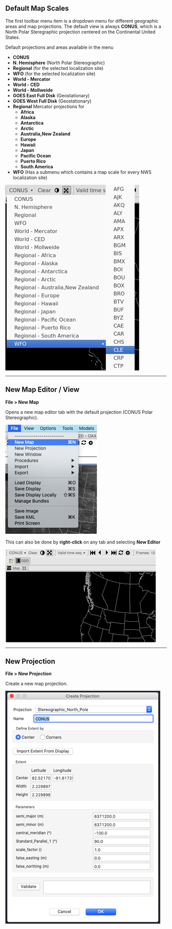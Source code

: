 
## Default Map Scales

The first toolbar menu item is a dropdown menu for different geographic areas and map projections.  The default view is always **CONUS**, which is a North Polar Steregraphic projection centered on the Continental United States.

Default projections and areas available in the menu

   * **CONUS**
   * **N. Hemisphere** (North Polar Stereographic)
   * **Regional** (for the selected localization site)
   * **WFO** (for the selected localization site)
   * **World - Mercator**
   * **World - CED**
   * **World - Mollweide**
   * **GOES East Full Disk** (Geostationary)
   * **GOES West Full Disk** (Geostationary)
   * **Regional** Mercator projections for
     - **Africa**
     - **Alaska**
     - **Antarctica**
     - **Arctic**
     - **Australia,New Zealand**
     - **Europe**
     - **Hawaii**
     - **Japan**
     - **Pacific Ocean**
     - **Puerto Rico**
     - **South America**
   * **WFO** (Has a submenu which contains a map scale for every NWS localization site)

![image](../images/map_scales.png)


---

## New Map Editor / View

**File > New Map**

Opens a new map editor tab with the default projection (CONUS Polar Stereographic).

![image](../images/fileMenuNewMap.png)

This can also be done by **right-click** on any tab and selecting **New Editor**

![image](../images/Sd3qL6LJ55.gif)

---

## New Projection

**File > New Projection**

Create a new map projection.

![image](../images/createProjection.png)
